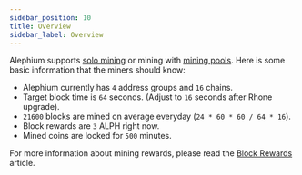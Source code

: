 ```yaml
---
sidebar_position: 10
title: Overview
sidebar_label: Overview
---
```


Alephium supports [solo mining](/mining/solo-mining-guide) or mining
with [mining pools](/mining/pool-mining-guide). Here is some basic
information that the miners should know:

- Alephium currently has `4` address groups and `16` chains.
- Target block time is `64` seconds. (Adjust to `16` seconds after Rhone
  upgrade).
- `21600` blocks are mined on average everyday (`24 * 60 * 60 / 64 * 16`).
- Block rewards are `3` ALPH right now.
- Mined coins are locked for `500` minutes.

For more information about mining rewards, please read the [Block
Rewards](https://medium.com/@alephium/alephium-block-rewards-72d9fb9fde33)
article.
